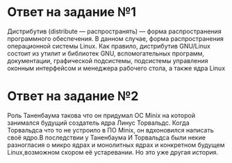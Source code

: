 # Ответ на задание №1
Дистрибутив (distribute — распространять) — форма распространения программного обеспечения. В данном случае, форма распространения операционной системы Linux.
Как правило, дистрибутив GNU/Linux состоит из утилит и библиотек GNU, вспомогательных программ, документации, графической подсистемы, подсистемы управления оконным интерфейсом и менеджера рабочего стола, а также ядра Linux
# Ответ на задание №2 
Роль Таненбаума такова что он придумал ОС Minix на которой занимался будущий создатель ядра Линус Торвальдс. Когда Торвальдса что то  не устроило в ПО Minix, он вдхоновился написать своё ядро.В последствии у Таненбаума И Торвальдса были некие разногласия  о микро ядрах и монолитных ядрах и   конкретном  будущем Linux,возможном скором её устаревании. Но это уже другая история.
